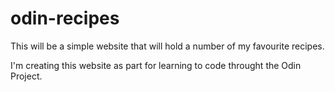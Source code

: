 # odin-recipes
This will be a simple website that will hold a number of my favourite 
recipes.

I'm creating this website as part for learning to code throught the Odin 
Project.
